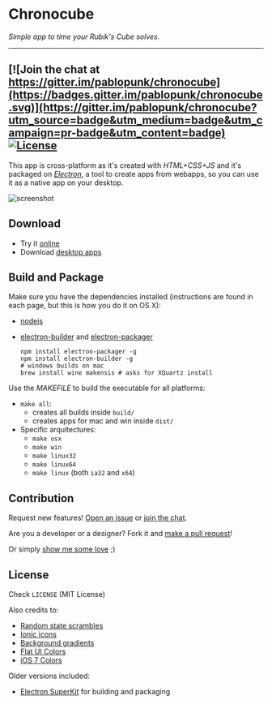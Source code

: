 # Chronocube

*Simple app to time your Rubik's Cube solves.*

***

[![Join the chat at https://gitter.im/pablopunk/chronocube](https://badges.gitter.im/pablopunk/chronocube.svg)](https://gitter.im/pablopunk/chronocube?utm_source=badge&utm_medium=badge&utm_campaign=pr-badge&utm_content=badge) [![License](http://img.shields.io/:license-mit-blue.svg)](https://raw.githubusercontent.com/pablopunk/chronocube/master/LICENSE)
---

This app is cross-platform as it's created with *HTML+CSS+JS* and it's packaged on *[Electron](https://github.com/atom/electron)*, a tool to create apps from webapps, so you can use it as a native app on your desktop.

![screenshot](http://f.cl.ly/items/2C1t2m3r3D0H3A392a2t/screenshot-black.png)

## Download
- Try it [online](http://chronocube.live/src)
- Download [desktop apps](https://github.com/pablopunk/chronocube/releases)


## Build and Package

Make sure you have the dependencies installed (instructions are found in each page, but this is how you do it on OS X):

- [nodejs](https://nodejs.org/en/)
- [electron-builder](https://github.com/maxogden/electron-packager) and [electron-packager](https://github.com/maxogden/electron-packager)

    ```shell
  npm install electron-packager -g
  npm install electron-builder -g
  # windows builds on mac
  brew install wine makensis # asks for XQuartz install
    ```

Use the *MAKEFILE* to build the executable for all platforms:

- `make all`:
  * creates all builds inside `build/`
  * creates apps for mac and win inside `dist/`
- Specific arquitectures:
  * `make osx`
  * `make win`
  * `make linux32`
  * `make linux64`
  * `make linux` (both `ia32` and `x64`)

## Contribution

Request new features! [Open an issue](https://github.com/pablopunk/chronocube/issues) or [join the chat](https://gitter.im/pablopunk/chronocube?utm_source=badge&utm_medium=badge&utm_campaign=pr-badge&utm_content=badge).

Are you a developer or a designer? Fork it and [make a pull request](https://github.com/pablopunk/chronocube/pulls)!

Or simply [show me some love](https://twitter.com/pablopunk) ;)

## License
Check `LICENSE` (MIT License)

Also credits to:
- [Random state scrambles](https://github.com/cubing/jsss)
- [Ionic icons](http://ionicons.com/)
- [Background gradients](http://uigradients.com)
- [Flat UI Colors](http://flatuicolors.com/)
- [iOS 7 Colors](http://ios7colors.com/)

Older versions included:
- [Electron SuperKit](https://github.com/Aluxian/electron-superkit) for building and packaging

